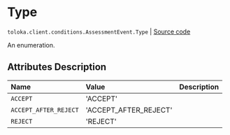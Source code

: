 # Type
`toloka.client.conditions.AssessmentEvent.Type` | [Source code](https://github.com/Toloka/toloka-kit/blob/v1.0.2/src/client/conditions.py#L130)

An enumeration.

## Attributes Description

| Name | Value | Description |
| :------| :-----------| :----------| 
`ACCEPT`|'ACCEPT'|
`ACCEPT_AFTER_REJECT`|'ACCEPT_AFTER_REJECT'|
`REJECT`|'REJECT'|

